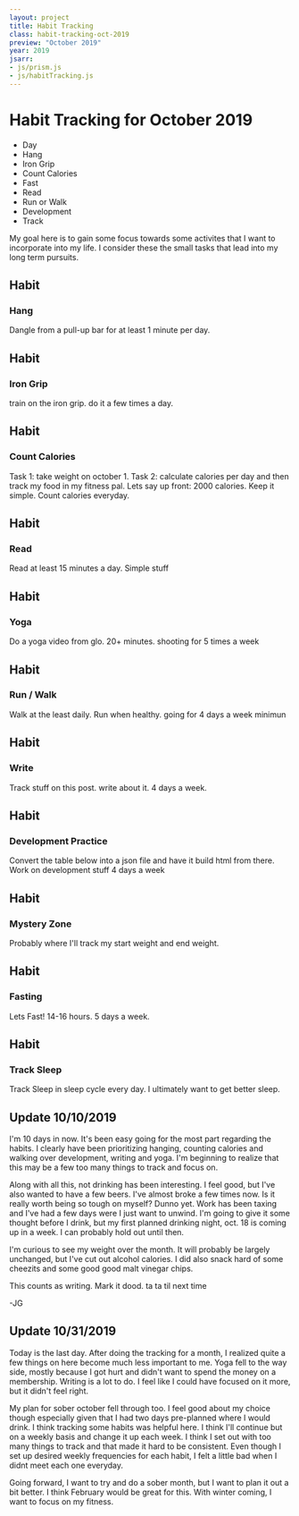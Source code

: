 ```yaml
---
layout: project
title: Habit Tracking
class: habit-tracking-oct-2019
preview: "October 2019"
year: 2019
jsarr: 
- js/prism.js
- js/habitTracking.js
---
```


# Habit Tracking for October 2019

<div class="habit-tracker">
<ul class="habits-header habits">
<li class="habit-header day">Day</li>
        <li class="habit-header hang">Hang</li>
        <li class="habit-header ironGrip">Iron Grip</li>
        <li class="habit-header countCalories">Count Calories</li>
        <li class="habit-header fast">Fast</li>
        <li class="habit-header read">Read</li>
        <li class="habit-header runWalk">Run or Walk</li>
        <li class="habit-header development">Development</li>
        <li class="habit-header trackSleep">Track</li>
        </ul>
</div>

<p class="lede"> My goal here is to gain some focus towards some activites that I want to incorporate into my life. I consider these the small tasks that lead into my long term pursuits.</p>

## Habit
### Hang
Dangle from a pull-up bar for at least 1 minute per day.

## Habit
### Iron Grip
train on the iron grip. do it a few times a day.

## Habit
### Count Calories
Task 1: take weight on october 1.
Task 2: calculate calories per day and then track my food in my fitness pal.
Lets say up front: 2000 calories. Keep it simple.
Count calories everyday.

## Habit
### Read
Read at least 15 minutes a day. Simple stuff

## Habit
### Yoga
Do a yoga video from glo. 20+ minutes. shooting for 5 times a week

## Habit
### Run / Walk
Walk at the least daily. Run when healthy. going for 4 days a week minimun

## Habit
### Write
Track stuff on this post. write about it. 4 days a week. 

## Habit
### Development Practice
Convert the table below into a json file and have it build html from there. Work on development stuff 4 days a week

## Habit
### Mystery Zone
Probably where I'll track my start weight and end weight.

## Habit
### Fasting
Lets Fast! 14-16 hours. 5 days a week.

## Habit
### Track Sleep
Track Sleep in sleep cycle every day.
I ultimately want to get better sleep.


## Update 10/10/2019
I'm 10 days in now. It's been easy going for the most part regarding the habits. I clearly have been prioritizing hanging, counting calories and walking over development, writing and yoga. I'm beginning to realize that this may be a few too many things to track and focus on.

Along with all this, not drinking has been interesting. I feel good, but I've also wanted to have a few beers. I've almost broke a few times now. Is it really worth being so tough on myself? Dunno yet. Work has been taxing and I've had a few days were I just want to unwind. I'm going to give it some thought before I drink, but my first planned drinking night, oct. 18 is coming up in a week. I can probably hold out until then.

I'm curious to see my weight over the month. It will probably be largely unchanged, but I've cut out alcohol calories. I did also snack hard of some cheezits and some good good malt vinegar chips. 

This counts as writing. Mark it dood. ta ta til next time

-JG

## Update 10/31/2019
Today is the last day. After doing the tracking for a month, I realized quite a few things on here become much less important to me. Yoga fell to the way side, mostly because I got hurt and didn't want to spend the money on a membership. Writing is a lot to do. I feel like I could have focused on it more, but it didn't feel right.

My plan for sober october fell through too. I feel good about my choice though especially given that I had two days pre-planned where I would drink. I think tracking some habits was helpful here. I think I'll continue but on a weekly basis and change it up each week. I think I set out with too many things to track and that made it hard to be consistent. Even though I set up desired weekly frequencies for each habit, I felt a little bad when I didnt meet each one everyday.

Going forward, I want to try and do a sober month, but I want to plan it out a bit better. I think February would be great for this. With winter coming, I want to focus on my fitness.


